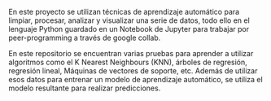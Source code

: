 En este proyecto se utilizan técnicas de aprendizaje automático para limpiar, procesar, analizar y visualizar una serie de datos, 
todo ello en el lenguaje Python guardado en un Notebook de Jupyter para trabajar por peer-programming a través de google collab.

En este repositorio se encuentran varias pruebas para aprender a utilizar algoritmos como el K Nearest Neighbours (KNN),
árboles de regresión, regresión lineal, Máquinas de vectores de soporte, etc. Además de utilizar esos datos para entrenar un
modelo de aprendizaje automático, se utiliza el modelo resultante para realizar predicciones.
